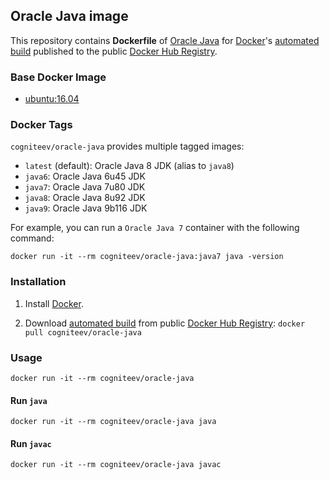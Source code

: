 ## Oracle Java image

This repository contains **Dockerfile** of [Oracle Java](https://www.java.com/) for [Docker](https://www.docker.com/)'s [automated build](https://registry.hub.docker.com/u/cogniteev/oracle-java/) published to the public [Docker Hub Registry](https://registry.hub.docker.com/).

### Base Docker Image

* [ubuntu:16.04](https://registry.hub.docker.com/_/ubuntu/)

### Docker Tags

`cogniteev/oracle-java` provides multiple tagged images:

* `latest` (default): Oracle Java 8 JDK (alias to `java8`)
* `java6`: Oracle Java 6u45 JDK
* `java7`: Oracle Java 7u80 JDK
* `java8`: Oracle Java 8u92 JDK
* `java9`: Oracle Java 9b116 JDK

For example, you can run a `Oracle Java 7` container with the following command:

    docker run -it --rm cogniteev/oracle-java:java7 java -version

### Installation

1. Install [Docker](https://www.docker.com/).

2. Download [automated build](https://registry.hub.docker.com/u/cogniteev/oracle-java/) from public [Docker Hub Registry](https://registry.hub.docker.com/): `docker pull cogniteev/oracle-java`

### Usage

    docker run -it --rm cogniteev/oracle-java

#### Run `java`

    docker run -it --rm cogniteev/oracle-java java

#### Run `javac`

    docker run -it --rm cogniteev/oracle-java javac
